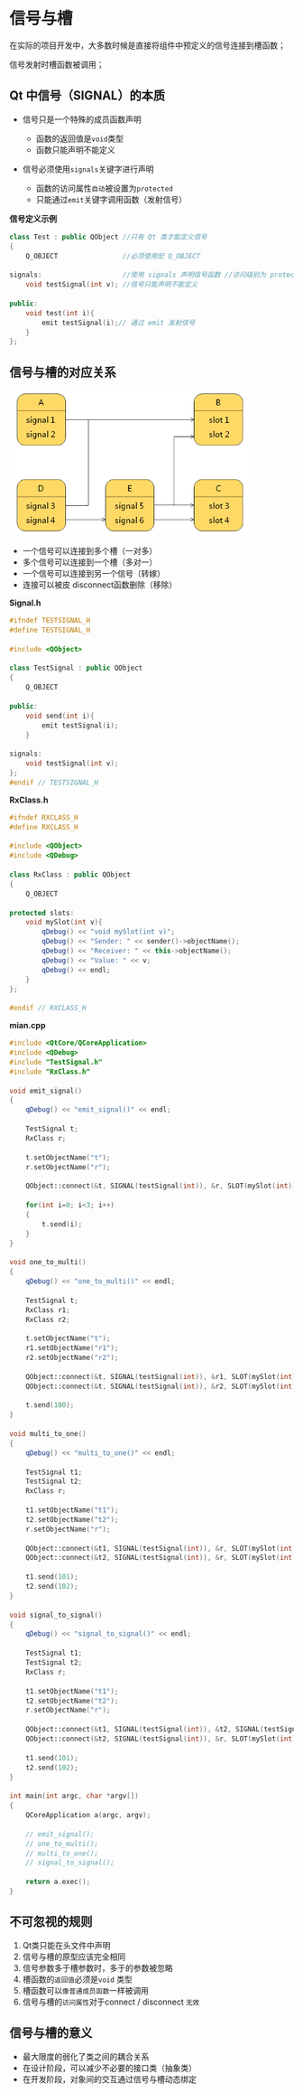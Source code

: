 # 信号与槽

在实际的项目开发中，大多数时候是直接将组件中预定义的信号连接到槽函数；

信号发射时槽函数被调用；

## Qt 中信号（SIGNAL）的本质

- 信号只是一个特殊的成员函数声明
  - 函数的返回值是`void`类型
  - 函数只能声明不能定义

- 信号必须使用`signals`关键字进行声明
  - 函数的访问属性`自动`被设置为`protected`
  - 只能通过`emit`关键字调用函数（发射信号）



**信号定义示例**

```cpp
class Test : public QObject //只有 Qt 类才能定义信号
{
    Q_OBJECT				//必须使用宏 Q_OBJECT
        
signals:					//使用 signals 声明信号函数 //访问级别为 protected
    void testSignal(int v); //信号只能声明不能定义

public:
	void test(int i){
        emit testSignal(i);// 通过 emit 发射信号
    }
};
```

## 信号与槽的对应关系

<img src="25-信号与槽.assets/image-20250401140312771.png" alt="image-20250401140312771" style="zoom:67%;" /> 

- 一个信号可以连接到多个槽（一对多）
- 多个信号可以连接到一个槽（多对一）
- 一个信号可以连接到另一个信号（转嫁）
- 连接可以被皮 disconnect函数删除（移除）

**Signal.h**

```cpp
#ifndef TESTSIGNAL_H
#define TESTSIGNAL_H

#include <QObject>

class TestSignal : public QObject
{
    Q_OBJECT

public:
    void send(int i){
        emit testSignal(i);
    }
    
signals:
    void testSignal(int v);
};
#endif // TESTSIGNAL_H
```

**RxClass.h**

```cpp
#ifndef RXCLASS_H
#define RXCLASS_H

#include <QObject>
#include <QDebug>

class RxClass : public QObject
{
    Q_OBJECT
        
protected slots:
    void mySlot(int v){
        qDebug() << "void mySlot(int v)";
        qDebug() << "Sender: " << sender()->objectName();
        qDebug() << "Receiver: " << this->objectName();
        qDebug() << "Value: " << v;
        qDebug() << endl;
    }
};

#endif // RXCLASS_H
```

**mian.cpp**

```cpp
#include <QtCore/QCoreApplication>
#include <QDebug>
#include "TestSignal.h"
#include "RxClass.h"

void emit_signal()
{
    qDebug() << "emit_signal()" << endl;

    TestSignal t;
    RxClass r;

    t.setObjectName("t");
    r.setObjectName("r");

    QObject::connect(&t, SIGNAL(testSignal(int)), &r, SLOT(mySlot(int)));

    for(int i=0; i<3; i++)
    {
        t.send(i);
    }
}

void one_to_multi()
{
    qDebug() << "one_to_multi()" << endl;

    TestSignal t;
    RxClass r1;
    RxClass r2;

    t.setObjectName("t");
    r1.setObjectName("r1");
    r2.setObjectName("r2");

    QObject::connect(&t, SIGNAL(testSignal(int)), &r1, SLOT(mySlot(int)));
    QObject::connect(&t, SIGNAL(testSignal(int)), &r2, SLOT(mySlot(int)));

    t.send(100);
}

void multi_to_one()
{
    qDebug() << "multi_to_one()" << endl;

    TestSignal t1;
    TestSignal t2;
    RxClass r;

    t1.setObjectName("t1");
    t2.setObjectName("t2");
    r.setObjectName("r");

    QObject::connect(&t1, SIGNAL(testSignal(int)), &r, SLOT(mySlot(int)));
    QObject::connect(&t2, SIGNAL(testSignal(int)), &r, SLOT(mySlot(int)));

    t1.send(101);
    t2.send(102);
}

void signal_to_signal()
{
    qDebug() << "signal_to_signal()" << endl;

    TestSignal t1;
    TestSignal t2;
    RxClass r;

    t1.setObjectName("t1");
    t2.setObjectName("t2");
    r.setObjectName("r");

    QObject::connect(&t1, SIGNAL(testSignal(int)), &t2, SIGNAL(testSignal(int)));
    QObject::connect(&t2, SIGNAL(testSignal(int)), &r, SLOT(mySlot(int)));

    t1.send(101);
    t2.send(102);
}

int main(int argc, char *argv[])
{
    QCoreApplication a(argc, argv);

    // emit_signal();
    // one_to_multi();
    // multi_to_one();
    // signal_to_signal();
    
    return a.exec();
}
```

## 不可忽视的规则

1. Qt类只能在头文件中声明
2. 信号与槽的原型应该完全相同
3. 信号参数多于槽参数时，多于的参数被忽略
4. 槽函数的`返回值`必须是`void` 类型
5. 槽函数可以`像普通成员函数`一样被调用
6. 信号与槽的`访问属性`对于connect / disconnect `无效`

## 信号与槽的意义

- 最大限度的弱化了类之间的耦合关系
- 在设计阶段，可以减少不必要的接口类（抽象类）
- 在开发阶段，对象间的交互通过信号与槽动态绑定

